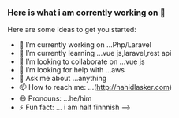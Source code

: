 ### Here is what i am corrently working on 👋



Here are some ideas to get you started:

- 🔭 I’m currently working on ...Php/Laravel
- 🌱 I’m currently learning ...vue js,laravel,rest api
- 👯 I’m looking to collaborate on ...vue js
- 🤔 I’m looking for help with ...aws
- 💬 Ask me about ...anything
- 📫 How to reach me: ...(http://nahidlasker.com)
- 😄 Pronouns: ...he/him
- ⚡ Fun fact: ... i am half finnnish
-->
